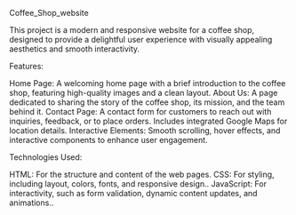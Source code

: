 Coffee_Shop_website

This project is a modern and responsive website for a coffee shop, designed to provide a delightful user experience with visually appealing aesthetics and smooth interactivity.

Features:

Home Page: A welcoming home page with a brief introduction to the coffee shop, featuring high-quality images and a clean layout.
About Us: A page dedicated to sharing the story of the coffee shop, its mission, and the team behind it.
Contact Page: A contact form for customers to reach out with inquiries, feedback, or to place orders. Includes integrated Google Maps for location details.
Interactive Elements: Smooth scrolling, hover effects, and interactive components to enhance user engagement.

Technologies Used:

HTML: For the structure and content of the web pages.
CSS: For styling, including layout, colors, fonts, and responsive design..
JavaScript: For interactivity, such as form validation, dynamic content updates, and animations..
